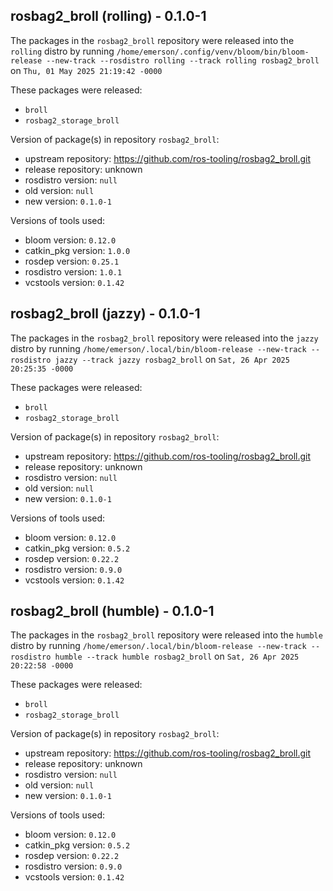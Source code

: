 ## rosbag2_broll (rolling) - 0.1.0-1

The packages in the `rosbag2_broll` repository were released into the `rolling` distro by running `/home/emerson/.config/venv/bloom/bin/bloom-release --new-track --rosdistro rolling --track rolling rosbag2_broll` on `Thu, 01 May 2025 21:19:42 -0000`

These packages were released:
- `broll`
- `rosbag2_storage_broll`

Version of package(s) in repository `rosbag2_broll`:

- upstream repository: https://github.com/ros-tooling/rosbag2_broll.git
- release repository: unknown
- rosdistro version: `null`
- old version: `null`
- new version: `0.1.0-1`

Versions of tools used:

- bloom version: `0.12.0`
- catkin_pkg version: `1.0.0`
- rosdep version: `0.25.1`
- rosdistro version: `1.0.1`
- vcstools version: `0.1.42`


## rosbag2_broll (jazzy) - 0.1.0-1

The packages in the `rosbag2_broll` repository were released into the `jazzy` distro by running `/home/emerson/.local/bin/bloom-release --new-track --rosdistro jazzy --track jazzy rosbag2_broll` on `Sat, 26 Apr 2025 20:25:35 -0000`

These packages were released:
- `broll`
- `rosbag2_storage_broll`

Version of package(s) in repository `rosbag2_broll`:

- upstream repository: https://github.com/ros-tooling/rosbag2_broll.git
- release repository: unknown
- rosdistro version: `null`
- old version: `null`
- new version: `0.1.0-1`

Versions of tools used:

- bloom version: `0.12.0`
- catkin_pkg version: `0.5.2`
- rosdep version: `0.22.2`
- rosdistro version: `0.9.0`
- vcstools version: `0.1.42`


## rosbag2_broll (humble) - 0.1.0-1

The packages in the `rosbag2_broll` repository were released into the `humble` distro by running `/home/emerson/.local/bin/bloom-release --new-track --rosdistro humble --track humble rosbag2_broll` on `Sat, 26 Apr 2025 20:22:58 -0000`

These packages were released:
- `broll`
- `rosbag2_storage_broll`

Version of package(s) in repository `rosbag2_broll`:

- upstream repository: https://github.com/ros-tooling/rosbag2_broll.git
- release repository: unknown
- rosdistro version: `null`
- old version: `null`
- new version: `0.1.0-1`

Versions of tools used:

- bloom version: `0.12.0`
- catkin_pkg version: `0.5.2`
- rosdep version: `0.22.2`
- rosdistro version: `0.9.0`
- vcstools version: `0.1.42`


